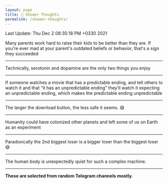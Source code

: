 ```yaml
---
layout: page
title: 🚿 Shower Thoughts
permalink: /shower-thoughts/
---
```


Last Update: Thu Dec  2 08:35:18 PM +0330 2021

Many parents work hard to raise their kids to be better than they are. If you're ever mad at your parent's outdated beliefs or behavior, that's a sign they succeeded

----

Technically, serotonin and dopamine are the only two things you enjoy

----

If someone watches a movie that has a predictable ending, and tell others to watch it and that “it has an unpredictable ending” they’ll watch it expecting an unpredictable ending, which makes the predictable ending unpredictable

----

The larger the download button, the less safe it seems. 😅

----

Humanity could have colonized other planets and left some of us on Earth as an experiment

----

Paradoxically the 2nd biggest loser is a bigger loser than the biggest loser 😄

----

The human body is unexpectedly quiet for such a complex machine.

----

**These are selected from random Telegram channels mostly.**
